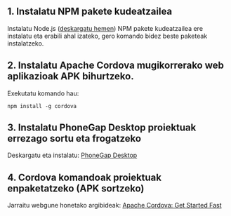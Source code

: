 ## 1. Instalatu **NPM** pakete kudeatzailea

Instalatu Node.js ([deskargatu hemen](https://nodejs.org/es/)) NPM pakete kudeatzailea ere instalatu eta erabili ahal izateko, gero komando bidez beste paketeak instalatzeko.

## 2. Instalatu **Apache Cordova** mugikorrerako web aplikazioak APK bihurtzeko.

Exekutatu komando hau:
````
npm install -g cordova
````

## 3. Instalatu **PhoneGap Desktop** proiektuak errezago sortu eta frogatzeko

Deskargatu eta instalatu: [PhoneGap Desktop](http://docs.phonegap.com/references/desktop-app/install/win/)

## 4. **Cordova** komandoak proiektuak enpaketatzeko (APK sortzeko)

Jarraitu webgune honetako argibideak: [Apache Cordova: Get Started Fast](https://cordova.apache.org/#getstarted)

